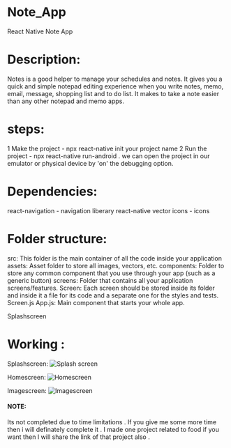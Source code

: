 # Note_App
React Native Note App 

# Description:
Notes is a good helper to manage your schedules and notes. 
It gives you a quick and simple notepad editing experience when you write notes, memo, email, message, shopping list and to do list.
It makes to take a note easier than any other notepad and memo apps. 

 # steps:
1 Make the project - npx react-native init your project name 
2 Run the project  - npx react-native run-android . we can open the project in our emulator or physical device
by 'on' the debugging option.

# Dependencies:
 react-navigation - navigation liberary
 react-native vector icons - icons 

# Folder structure:
src: This folder is the main container of all the code inside your application
assets: Asset folder to store all images, vectors, etc.
components: Folder to store any common component that you use through your app (such as a generic button)
screens: Folder that contains all your application screens/features.
Screen: Each screen should be stored inside its folder and inside it a file for its code and a separate one for the styles and tests.
Screen.js
App.js: Main component that starts your whole app.

Splashscreen

# Working :
 Splashscreen: ![Splash screen](https://user-images.githubusercontent.com/95671276/166744427-b8cd4a47-26b4-402f-9c18-c5366d5bbea9.png)

 Homescreen: ![Homescreen](https://user-images.githubusercontent.com/95671276/166744301-4dba2182-339d-4778-bf3d-8e85eddc9c8d.png)
 
 Imagescreen: ![Imagescreen](https://user-images.githubusercontent.com/95671276/166744516-c912b74b-ae0c-46db-bcde-9cbecf70674c.png)

#### NOTE: 

Its not completed due to time limitations . If you give me some more time then i will definately complete it .
I made one project related to food if you want then I will share the link of that project also . 



